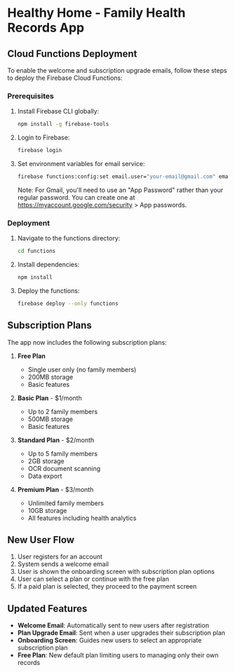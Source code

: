 # Healthy Home - Family Health Records App

## Cloud Functions Deployment

To enable the welcome and subscription upgrade emails, follow these steps to deploy the Firebase Cloud Functions:

### Prerequisites

1. Install Firebase CLI globally:
   ```bash
   npm install -g firebase-tools
   ```

2. Login to Firebase:
   ```bash
   firebase login
   ```

3. Set environment variables for email service:
   ```bash
   firebase functions:config:set email.user="your-email@gmail.com" email.password="your-app-password"
   ```
   
   Note: For Gmail, you'll need to use an "App Password" rather than your regular password. 
   You can create one at https://myaccount.google.com/security > App passwords.

### Deployment

1. Navigate to the functions directory:
   ```bash
   cd functions
   ```

2. Install dependencies:
   ```bash
   npm install
   ```

3. Deploy the functions:
   ```bash
   firebase deploy --only functions
   ```

## Subscription Plans

The app now includes the following subscription plans:

1. **Free Plan**
   - Single user only (no family members)
   - 200MB storage
   - Basic features

2. **Basic Plan** - $1/month
   - Up to 2 family members
   - 500MB storage
   - Basic features

3. **Standard Plan** - $2/month
   - Up to 5 family members
   - 2GB storage
   - OCR document scanning
   - Data export

4. **Premium Plan** - $3/month
   - Unlimited family members
   - 10GB storage
   - All features including health analytics

## New User Flow

1. User registers for an account
2. System sends a welcome email
3. User is shown the onboarding screen with subscription plan options
4. User can select a plan or continue with the free plan
5. If a paid plan is selected, they proceed to the payment screen

## Updated Features

- **Welcome Email**: Automatically sent to new users after registration
- **Plan Upgrade Email**: Sent when a user upgrades their subscription plan
- **Onboarding Screen**: Guides new users to select an appropriate subscription plan
- **Free Plan**: New default plan limiting users to managing only their own records
